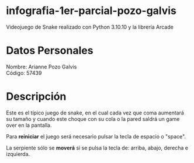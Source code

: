 # infografia-1er-parcial-pozo-galvis
Videojuego de Snake realizado con Python 3.10.10 y la librería Arcade

# Datos Personales
Nombre: Arianne Pozo Galvis <br />
Código: 57439

# Descripción
Este es el típico juego de snake, en el cual cada vez que coma aumentará su tamaño 
y cuando este choque con su cola o la pared saldrá un game over en la pantalla.

Para **reiniciar** el juego será necesario pulsar la tecla de espacio o "space".

La serpiente sólo se **moverá** si se pulsa la tecla de: arriba, abajo, derecha e izquierda.

